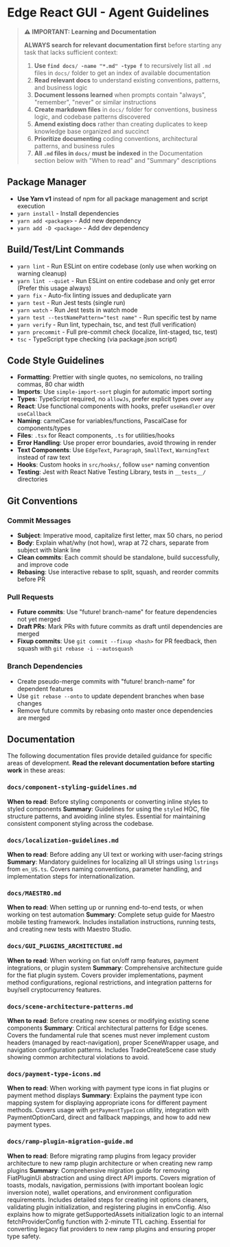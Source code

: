 # Edge React GUI - Agent Guidelines

> **⚠️ IMPORTANT: Learning and Documentation**
>
> **ALWAYS search for relevant documentation first** before starting any task that lacks sufficient context:
>
> 1. **Use `find docs/ -name "*.md" -type f`** to recursively list all `.md` files in `docs/` folder to get an index of available documentation
> 2. **Read relevant docs** to understand existing conventions, patterns, and business logic
> 3. **Document lessons learned** when prompts contain "always", "remember", "never" or similar instructions
> 4. **Create markdown files** in `docs/` folder for conventions, business logic, and codebase patterns discovered
> 5. **Amend existing docs** rather than creating duplicates to keep knowledge base organized and succinct
> 6. **Prioritize documenting** coding conventions, architectural patterns, and business rules
> 7. **All `.md` files in `docs/` must be indexed** in the Documentation section below with "When to read" and "Summary" descriptions

## Package Manager

- **Use Yarn v1** instead of npm for all package management and script execution
- `yarn install` - Install dependencies
- `yarn add <package>` - Add new dependency
- `yarn add -D <package>` - Add dev dependency

## Build/Test/Lint Commands

- `yarn lint` - Run ESLint on entire codebase (only use when working on warning cleanup)
- `yarn lint --quiet` - Run ESLint on entire codebase and only get error (Prefer this usage always)
- `yarn fix` - Auto-fix linting issues and deduplicate yarn
- `yarn test` - Run Jest tests (single run)
- `yarn watch` - Run Jest tests in watch mode
- `yarn test --testNamePattern="test name"` - Run specific test by name
- `yarn verify` - Run lint, typechain, tsc, and test (full verification)
- `yarn precommit` - Full pre-commit check (localize, lint-staged, tsc, test)
- `tsc` - TypeScript type checking (via package.json script)

## Code Style Guidelines

- **Formatting**: Prettier with single quotes, no semicolons, no trailing commas, 80 char width
- **Imports**: Use `simple-import-sort` plugin for automatic import sorting
- **Types**: TypeScript required, no `allowJs`, prefer explicit types over `any`
- **React**: Use functional components with hooks, prefer `useHandler` over `useCallback`
- **Naming**: camelCase for variables/functions, PascalCase for components/types
- **Files**: `.tsx` for React components, `.ts` for utilities/hooks
- **Error Handling**: Use proper error boundaries, avoid throwing in render
- **Text Components**: Use `EdgeText`, `Paragraph`, `SmallText`, `WarningText` instead of raw text
- **Hooks**: Custom hooks in `src/hooks/`, follow `use*` naming convention
- **Testing**: Jest with React Native Testing Library, tests in `__tests__/` directories

## Git Conventions

### Commit Messages

- **Subject**: Imperative mood, capitalize first letter, max 50 chars, no period
- **Body**: Explain what/why (not how), wrap at 72 chars, separate from subject with blank line
- **Clean commits**: Each commit should be standalone, build successfully, and improve code
- **Rebasing**: Use interactive rebase to split, squash, and reorder commits before PR

### Pull Requests

- **Future commits**: Use "future! branch-name" for feature dependencies not yet merged
- **Draft PRs**: Mark PRs with future commits as draft until dependencies are merged
- **Fixup commits**: Use `git commit --fixup <hash>` for PR feedback, then squash with `git rebase -i --autosquash`

### Branch Dependencies

- Create pseudo-merge commits with "future! branch-name" for dependent features
- Use `git rebase --onto` to update dependent branches when base changes
- Remove future commits by rebasing onto master once dependencies are merged

## Documentation

The following documentation files provide detailed guidance for specific areas of development. **Read the relevant documentation before starting work** in these areas:

### `docs/component-styling-guidelines.md`

**When to read**: Before styling components or converting inline styles to styled components
**Summary**: Guidelines for using the `styled` HOC, file structure patterns, and avoiding inline styles. Essential for maintaining consistent component styling across the codebase.

### `docs/localization-guidelines.md`

**When to read**: Before adding any UI text or working with user-facing strings
**Summary**: Mandatory guidelines for localizing all UI strings using `lstrings` from `en_US.ts`. Covers naming conventions, parameter handling, and implementation steps for internationalization.

### `docs/MAESTRO.md`

**When to read**: When setting up or running end-to-end tests, or when working on test automation
**Summary**: Complete setup guide for Maestro mobile testing framework. Includes installation instructions, running tests, and creating new tests with Maestro Studio.

### `docs/GUI_PLUGINS_ARCHITECTURE.md`

**When to read**: When working on fiat on/off ramp features, payment integrations, or plugin system
**Summary**: Comprehensive architecture guide for the fiat plugin system. Covers provider implementations, payment method configurations, regional restrictions, and integration patterns for buy/sell cryptocurrency features.

### `docs/scene-architecture-patterns.md`

**When to read**: Before creating new scenes or modifying existing scene components
**Summary**: Critical architectural patterns for Edge scenes. Covers the fundamental rule that scenes must never implement custom headers (managed by react-navigation), proper SceneWrapper usage, and navigation configuration patterns. Includes TradeCreateScene case study showing common architectural violations to avoid.

### `docs/payment-type-icons.md`

**When to read**: When working with payment type icons in fiat plugins or payment method displays
**Summary**: Explains the payment type icon mapping system for displaying appropriate icons for different payment methods. Covers usage with `getPaymentTypeIcon` utility, integration with PaymentOptionCard, direct and fallback mappings, and how to add new payment types.

### `docs/ramp-plugin-migration-guide.md`

**When to read**: Before migrating ramp plugins from legacy provider architecture to new ramp plugin architecture or when creating new ramp plugins
**Summary**: Comprehensive migration guide for removing FiatPluginUi abstraction and using direct API imports. Covers migration of toasts, modals, navigation, permissions (with important boolean logic inversion note), wallet operations, and environment configuration requirements. Includes detailed steps for creating init options cleaners, validating plugin initialization, and registering plugins in envConfig. Also explains how to migrate getSupportedAssets initialization logic to an internal fetchProviderConfig function with 2-minute TTL caching. Essential for converting legacy fiat providers to new ramp plugins and ensuring proper type safety.
